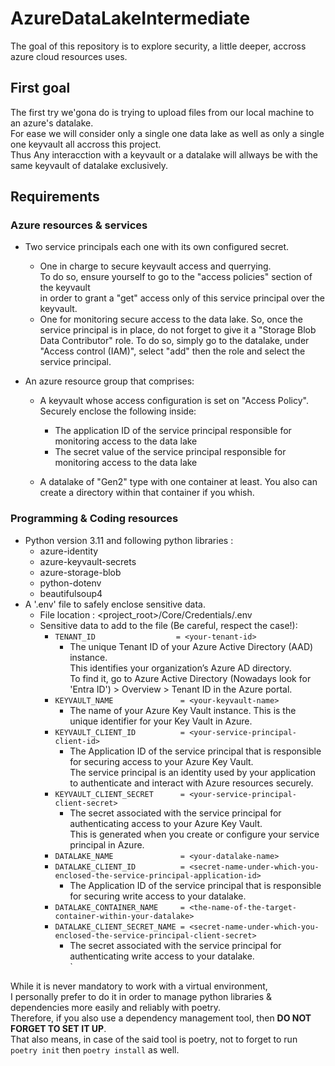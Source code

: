 # AzureDataLakeIntermediate
The goal of this repository is to explore security, a little deeper, accross azure cloud resources uses.

## First goal
The first try we'gona do is trying to upload files from our local machine to an azure's datalake.<br>
For ease we will consider only a single one data lake as well as only a single one keyvault all accross this project.<br>
Thus Any interacction with a keyvault or a datalake will allways be with the same keyvault of datalake exclusively.

## Requirements
### Azure resources & services
* Two service principals each one with its own configured secret.
    + One in charge to secure keyvault access and querrying.<br>
    To do so, ensure yourself to go to the "access policies" section of the keyvault<br>
    in order to grant a "get" access only of this service principal over the keyvault. 
    + One for monitoring secure access to the data lake.
    So, once the service principal is in place, do not forget to give it a "Storage Blob Data Contributor" role.
    To do so, simply go to the datalake, under "Access control (IAM)", select "add" then the role and select the service principal. 

* An azure resource group that comprises:
    + A keyvault whose access configuration is set on "Access Policy". Securely enclose the following inside:
        + The application ID of the service principal responsible for monitoring access to the data lake
        + The secret value of the service principal responsible for monitoring access to the data lake
    
    + A datalake of "Gen2" type with one container at least. You also can create a directory within that container if you whish.

### Programming & Coding resources
* Python version 3.11 and following python libraries :
    + azure-identity
    + azure-keyvault-secrets
    + azure-storage-blob
    + python-dotenv
    + beautifulsoup4
* A '.env' file to safely enclose sensitive data.
    + File location : <project_root>/Core/Credentials/.env
    + Sensitive data to add to the file (Be careful, respect the case!):
        + `TENANT_ID                  = <your-tenant-id>`
            - The unique Tenant ID of your Azure Active Directory (AAD) instance.<br>
            This identifies your organization’s Azure AD directory.<br>
            To find it, go to Azure Active Directory (Nowadays look for 'Entra ID') > Overview > Tenant ID in the Azure portal.
        + `KEYVAULT_NAME               = <your-keyvault-name>`
            - The name of your Azure Key Vault instance. This is the unique identifier for your Key Vault in Azure.
        + `KEYVAULT_CLIENT_ID          = <your-service-principal-client-id>`
            - The Application ID of the service principal that is responsible for securing access to your Azure Key Vault.<br>
            The service principal is an identity used by your application to authenticate and interact with Azure resources securely.
        + `KEYVAULT_CLIENT_SECRET      = <your-service-principal-client-secret>`
            - The secret associated with the service principal for authenticating access to your Azure Key Vault.<br>
            This is generated when you create or configure your service principal in Azure.
        + `DATALAKE_NAME               = <your-datalake-name>`
        + `DATALAKE_CLIENT_ID          = <secret-name-under-which-you-enclosed-the-service-principal-application-id>`
            - The Application ID of the service principal that is responsible for securing write access to your datalake.<br>
        + `DATALAKE_CONTAINER_NAME     = <the-name-of-the-target-container-within-your-datalake>`
        + `DATALAKE_CLIENT_SECRET_NAME = <secret-name-under-which-you-enclosed-the-service-principal-client-secret>`
            - The secret associated with the service principal for authenticating write access to your datalake.<br>`

While it is never mandatory to work with a virtual environment,<br>
I personally prefer to do it in order to manage python libraries & dependencies more easily and reliably with poetry.<br>
Therefore, if you also use a dependency management tool, then **DO NOT FORGET TO SET IT UP**.<br>
That also means, in case of the said tool is poetry, not to forget to run `poetry init` then `poetry install` as well.